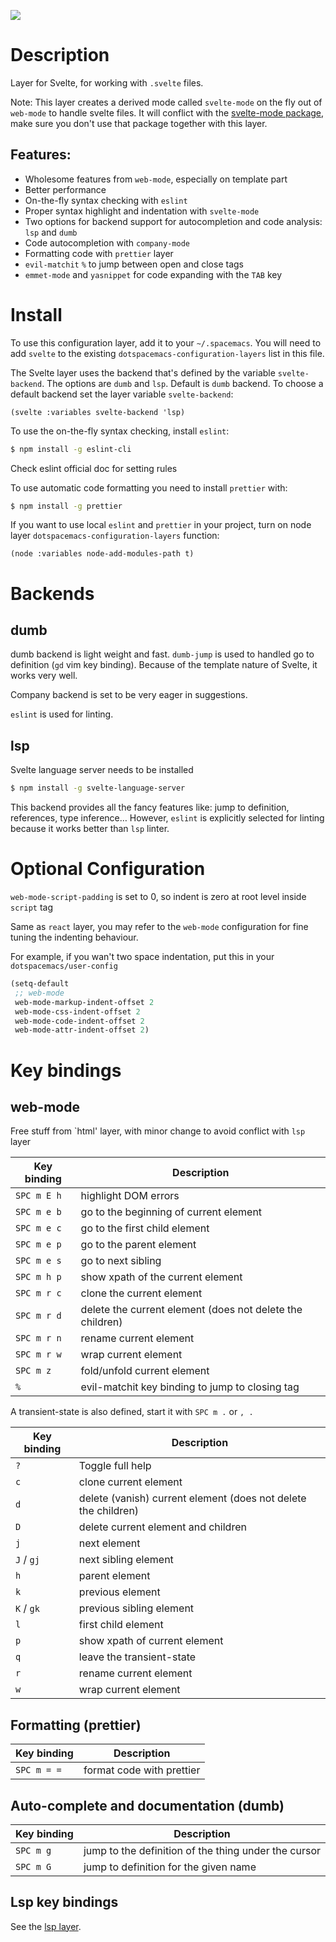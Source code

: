 ![](img/svelte.png)

# Description

Layer for Svelte, for working with `.svelte` files.

Note: This layer creates a derived mode called `svelte-mode` on the fly
out of `web-mode` to handle svelte files. It will conflict with the
[svelte-mode package](https://github.com/AdamNiederer/svelte-mode), make
sure you don't use that package together with this layer.

## Features:

-   Wholesome features from `web-mode`, especially on template part
-   Better performance
-   On-the-fly syntax checking with `eslint`
-   Proper syntax highlight and indentation with `svelte-mode`
-   Two options for backend support for autocompletion and code
    analysis: `lsp` and `dumb`
-   Code autocompletion with `company-mode`
-   Formatting code with `prettier` layer
-   `evil-matchit` `%` to jump between open and close tags
-   `emmet-mode` and `yasnippet` for code expanding with the `TAB` key

# Install

To use this configuration layer, add it to your `~/.spacemacs`. You will
need to add `svelte` to the existing `dotspacemacs-configuration-layers`
list in this file.

The Svelte layer uses the backend that's defined by the variable
`svelte-backend`. The options are `dumb` and `lsp`. Default is `dumb`
backend. To choose a default backend set the layer variable
`svelte-backend`:

``` elisp
(svelte :variables svelte-backend 'lsp)
```

To use the on-the-fly syntax checking, install `eslint`:

``` bash
$ npm install -g eslint-cli
```

Check eslint official doc for setting rules

To use automatic code formatting you need to install `prettier` with:

``` bash
$ npm install -g prettier
```

If you want to use local `eslint` and `prettier` in your project, turn
on node layer `dotspacemacs-configuration-layers` function:

``` elisp
(node :variables node-add-modules-path t)
```

# Backends

## dumb

dumb backend is light weight and fast. `dumb-jump` is used to handled go
to definition (`gd` vim key binding). Because of the template nature of
Svelte, it works very well.

Company backend is set to be very eager in suggestions.

`eslint` is used for linting.

## lsp

Svelte language server needs to be installed

``` bash
$ npm install -g svelte-language-server
```

This backend provides all the fancy features like: jump to definition,
references, type inference… However, `eslint` is explicitly selected for
linting because it works better than `lsp` linter.

# Optional Configuration

`web-mode-script-padding` is set to 0, so indent is zero at root level
inside `script` tag

Same as `react` layer, you may refer to the `web-mode` configuration for
fine tuning the indenting behaviour.

For example, if you wan't two space indentation, put this in your
`dotspacemacs/user-config`

``` commonlisp
(setq-default
 ;; web-mode
 web-mode-markup-indent-offset 2
 web-mode-css-indent-offset 2
 web-mode-code-indent-offset 2
 web-mode-attr-indent-offset 2)
```

# Key bindings

## web-mode

Free stuff from \`html' layer, with minor change to avoid conflict with
`lsp` layer

| Key binding | Description                                               |
|-------------|-----------------------------------------------------------|
| `SPC m E h` | highlight DOM errors                                      |
| `SPC m e b` | go to the beginning of current element                    |
| `SPC m e c` | go to the first child element                             |
| `SPC m e p` | go to the parent element                                  |
| `SPC m e s` | go to next sibling                                        |
| `SPC m h p` | show xpath of the current element                         |
| `SPC m r c` | clone the current element                                 |
| `SPC m r d` | delete the current element (does not delete the children) |
| `SPC m r n` | rename current element                                    |
| `SPC m r w` | wrap current element                                      |
| `SPC m z`   | fold/unfold current element                               |
| `%`         | evil-matchit key binding to jump to closing tag           |

A transient-state is also defined, start it with `SPC m .` or `, .`

| Key binding | Description                                                    |
|-------------|----------------------------------------------------------------|
| `?`         | Toggle full help                                               |
| `c`         | clone current element                                          |
| `d`         | delete (vanish) current element (does not delete the children) |
| `D`         | delete current element and children                            |
| `j`         | next element                                                   |
| `J` / `gj`  | next sibling element                                           |
| `h`         | parent element                                                 |
| `k`         | previous element                                               |
| `K` / `gk`  | previous sibling element                                       |
| `l`         | first child element                                            |
| `p`         | show xpath of current element                                  |
| `q`         | leave the transient-state                                      |
| `r`         | rename current element                                         |
| `w`         | wrap current element                                           |

## Formatting (prettier)

| Key binding | Description               |
|-------------|---------------------------|
| `SPC m = =` | format code with prettier |

## Auto-complete and documentation (dumb)

| Key binding | Description                                          |
|-------------|------------------------------------------------------|
| `SPC m g`   | jump to the definition of the thing under the cursor |
| `SPC m G`   | jump to definition for the given name                |

## Lsp key bindings

See the [lsp
layer](https://github.com/syl20bnr/spacemacs/tree/develop/layers/%2Btools/lsp).
